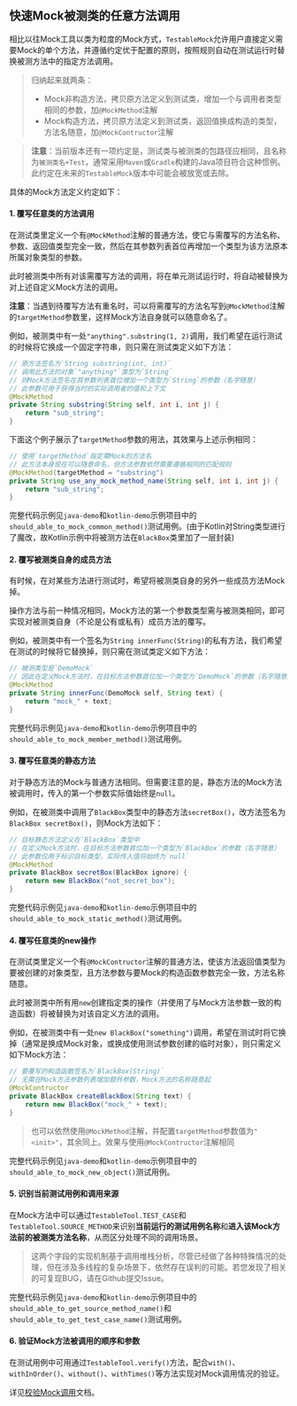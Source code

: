 快速Mock被测类的任意方法调用
---

相比以往Mock工具以类为粒度的Mock方式，`TestableMock`允许用户直接定义需要Mock的单个方法，并遵循约定优于配置的原则，按照规则自动在测试运行时替换被测方法中的指定方法调用。

> 归纳起来就两条：
> - Mock非构造方法，拷贝原方法定义到测试类，增加一个与调用者类型相同的参数，加`@MockMethod`注解
> - Mock构造方法，拷贝原方法定义到测试类，返回值换成构造的类型，方法名随意，加`@MockContructor`注解

> **注意**：当前版本还有一项约定是，测试类与被测类的包路径应相同，且名称为`被测类名+Test`，通常采用`Maven`或`Gradle`构建的Java项目符合这种惯例。此约定在未来的`TestableMock`版本中可能会被放宽或去除。

具体的Mock方法定义约定如下：

#### 1. 覆写任意类的方法调用

在测试类里定义一个有`@MockMethod`注解的普通方法，使它与需覆写的方法名称、参数、返回值类型完全一致，然后在其参数列表首位再增加一个类型为该方法原本所属对象类型的参数。

此时被测类中所有对该需覆写方法的调用，将在单元测试运行时，将自动被替换为对上述自定义Mock方法的调用。

**注意**：当遇到待覆写方法有重名时，可以将需覆写的方法名写到`@MockMethod`注解的`targetMethod`参数里，这样Mock方法自身就可以随意命名了。

例如，被测类中有一处`"anything".substring(1, 2)`调用，我们希望在运行测试的时候将它换成一个固定字符串，则只需在测试类定义如下方法：

```java
// 原方法签名为`String substring(int, int)`
// 调用此方法的对象`"anything"`类型为`String`
// 则Mock方法签名在其参数列表首位增加一个类型为`String`的参数（名字随意）
// 此参数可用于获得当时的实际调用者的值和上下文
@MockMethod
private String substring(String self, int i, int j) {
    return "sub_string";
}
```

下面这个例子展示了`targetMethod`参数的用法，其效果与上述示例相同：

```java
// 使用`targetMethod`指定需Mock的方法名
// 此方法本身现在可以随意命名，但方法参数依然需要遵循相同的匹配规则
@MockMethod(targetMethod = "substring")
private String use_any_mock_method_name(String self, int i, int j) {
    return "sub_string";
}
```

完整代码示例见`java-demo`和`kotlin-demo`示例项目中的`should_able_to_mock_common_method()`测试用例。(由于Kotlin对String类型进行了魔改，故Kotlin示例中将被测方法在`BlackBox`类里加了一层封装)

#### 2. 覆写被测类自身的成员方法

有时候，在对某些方法进行测试时，希望将被测类自身的另外一些成员方法Mock掉。

操作方法与前一种情况相同，Mock方法的第一个参数类型需与被测类相同，即可实现对被测类自身（不论是公有或私有）成员方法的覆写。

例如，被测类中有一个签名为`String innerFunc(String)`的私有方法，我们希望在测试的时候将它替换掉，则只需在测试类定义如下方法：

```java
// 被测类型是`DemoMock`
// 因此在定义Mock方法时，在目标方法参数首位加一个类型为`DemoMock`的参数（名字随意）
@MockMethod
private String innerFunc(DemoMock self, String text) {
    return "mock_" + text;
}
```

完整代码示例见`java-demo`和`kotlin-demo`示例项目中的`should_able_to_mock_member_method()`测试用例。

#### 3. 覆写任意类的静态方法

对于静态方法的Mock与普通方法相同。但需要注意的是，静态方法的Mock方法被调用时，传入的第一个参数实际值始终是`null`。

例如，在被测类中调用了`BlackBox`类型中的静态方法`secretBox()`，改方法签名为`BlackBox secretBox()`，则Mock方法如下：

```java
// 目标静态方法定义在`BlackBox`类型中
// 在定义Mock方法时，在目标方法参数首位加一个类型为`BlackBox`的参数（名字随意）
// 此参数仅用于标识目标类型，实际传入值将始终为`null`
@MockMethod
private BlackBox secretBox(BlackBox ignore) {
    return new BlackBox("not_secret_box");
}
```

完整代码示例见`java-demo`和`kotlin-demo`示例项目中的`should_able_to_mock_static_method()`测试用例。

#### 4. 覆写任意类的new操作

在测试类里定义一个有`@MockContructor`注解的普通方法，使该方法返回值类型为要被创建的对象类型，且方法参数与要Mock的构造函数参数完全一致，方法名称随意。

此时被测类中所有用`new`创建指定类的操作（并使用了与Mock方法参数一致的构造函数）将被替换为对该自定义方法的调用。

例如，在被测类中有一处`new BlackBox("something")`调用，希望在测试时将它换掉（通常是换成Mock对象，或换成使用测试参数创建的临时对象），则只需定义如下Mock方法：

```java
// 要覆写的构造函数签名为`BlackBox(String)`
// 无需在Mock方法参数列表增加额外参数，Mock方法的名称随意起
@MockContructor
private BlackBox createBlackBox(String text) {
    return new BlackBox("mock_" + text);
}
```

> 也可以依然使用`@MockMethod`注解，并配置`targetMethod`参数值为`"<init>"`，其余同上。效果与使用`@MockContructor`注解相同

完整代码示例见`java-demo`和`kotlin-demo`示例项目中的`should_able_to_mock_new_object()`测试用例。

#### 5. 识别当前测试用例和调用来源

在Mock方法中可以通过`TestableTool.TEST_CASE`和`TestableTool.SOURCE_METHOD`来识别**当前运行的测试用例名称**和**进入该Mock方法前的被测类方法名称**，从而区分处理不同的调用场景。

> 这两个字段的实现机制基于调用堆栈分析，尽管已经做了各种特殊情况的处理，但在涉及多线程的复杂场景下，依然存在误判的可能。若您发现了相关的可复现BUG，请在Github提交Issue。

完整代码示例见`java-demo`和`kotlin-demo`示例项目中的`should_able_to_get_source_method_name()`和`should_able_to_get_test_case_name()`测试用例。

#### 6. 验证Mock方法被调用的顺序和参数

在测试用例中可用通过`TestableTool.verify()`方法，配合`with()`、`withInOrder()`、`without()`、`withTimes()`等方法实现对Mock调用情况的验证。

详见[校验Mock调用](zh-cn/doc/matcher.md)文档。
